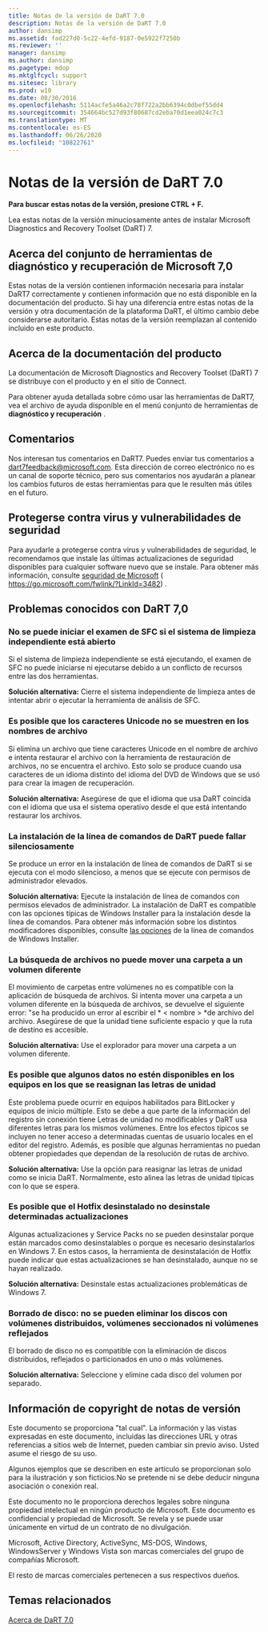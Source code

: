 ```yaml
---
title: Notas de la versión de DaRT 7.0
description: Notas de la versión de DaRT 7.0
author: dansimp
ms.assetid: fad227d0-5c22-4efd-9187-0e5922f7250b
ms.reviewer: ''
manager: dansimp
ms.author: dansimp
ms.pagetype: mdop
ms.mktglfcycl: support
ms.sitesec: library
ms.prod: w10
ms.date: 08/30/2016
ms.openlocfilehash: 5114acfe5a46a2c78f722a2bb6394c0dbef55dd4
ms.sourcegitcommit: 354664bc527d93f80687cd2eba70d1eea024c7c3
ms.translationtype: MT
ms.contentlocale: es-ES
ms.lasthandoff: 06/26/2020
ms.locfileid: "10822761"
---
```

# Notas de la versión de DaRT 7.0


**Para buscar estas notas de la versión, presione CTRL + F.**

Lea estas notas de la versión minuciosamente antes de instalar Microsoft Diagnostics and Recovery Toolset (DaRT) 7.

## Acerca del conjunto de herramientas de diagnóstico y recuperación de Microsoft 7,0


Estas notas de la versión contienen información necesaria para instalar DaRT7 correctamente y contienen información que no está disponible en la documentación del producto. Si hay una diferencia entre estas notas de la versión y otra documentación de la plataforma DaRT, el último cambio debe considerarse autoritario. Estas notas de la versión reemplazan al contenido incluido en este producto.

## Acerca de la documentación del producto


La documentación de Microsoft Diagnostics and Recovery Toolset (DaRT) 7 se distribuye con el producto y en el sitio de Connect.

Para obtener ayuda detallada sobre cómo usar las herramientas de DaRT7, vea el archivo de ayuda disponible en el menú conjunto de herramientas de **diagnóstico y recuperación** .

## Comentarios


Nos interesan tus comentarios en DaRT7. Puedes enviar tus comentarios a dart7feedback@microsoft.com. Esta dirección de correo electrónico no es un canal de soporte técnico, pero sus comentarios nos ayudarán a planear los cambios futuros de estas herramientas para que le resulten más útiles en el futuro.

## Protegerse contra virus y vulnerabilidades de seguridad


Para ayudarle a protegerse contra virus y vulnerabilidades de seguridad, le recomendamos que instale las últimas actualizaciones de seguridad disponibles para cualquier software nuevo que se instale. Para obtener más información, consulte [seguridad de Microsoft](https://go.microsoft.com/fwlink/?LinkId=3482) ( https://go.microsoft.com/fwlink/?LinkId=3482) .

## Problemas conocidos con DaRT 7,0


### No se puede iniciar el examen de SFC si el sistema de limpieza independiente está abierto

Si el sistema de limpieza independiente se está ejecutando, el examen de SFC no puede iniciarse ni ejecutarse debido a un conflicto de recursos entre las dos herramientas.

**Solución alternativa:** Cierre el sistema independiente de limpieza antes de intentar abrir o ejecutar la herramienta de análisis de SFC.

### Es posible que los caracteres Unicode no se muestren en los nombres de archivo

Si elimina un archivo que tiene caracteres Unicode en el nombre de archivo e intenta restaurar el archivo con la herramienta de restauración de archivos, no se encuentra el archivo. Esto solo se produce cuando usa caracteres de un idioma distinto del idioma del DVD de Windows que se usó para crear la imagen de recuperación.

**Solución alternativa:** Asegúrese de que el idioma que usa DaRT coincida con el idioma que usa el sistema operativo desde el que está intentando restaurar los archivos.

### La instalación de la línea de comandos de DaRT puede fallar silenciosamente

Se produce un error en la instalación de línea de comandos de DaRT si se ejecuta con el modo silencioso, a menos que se ejecute con permisos de administrador elevados.

**Solución alternativa:** Ejecute la instalación de línea de comandos con permisos elevados de administrador. La instalación de DaRT es compatible con las opciones típicas de Windows Installer para la instalación desde la línea de comandos. Para obtener más información sobre los distintos modificadores disponibles, consulte [las opciones](https://go.microsoft.com/fwlink/?LinkId=160689) de la línea de comandos de Windows Installer.

### La búsqueda de archivos no puede mover una carpeta a un volumen diferente

El movimiento de carpetas entre volúmenes no es compatible con la aplicación de búsqueda de archivos. Si intenta mover una carpeta a un volumen diferente en la búsqueda de archivos, se devuelve el siguiente error: "se ha producido un error al escribir el * &lt; nombre &gt; *de archivo del archivo. Asegúrese de que la unidad tiene suficiente espacio y que la ruta de destino es accesible.

**Solución alternativa:** Use el explorador para mover una carpeta a un volumen diferente.

### Es posible que algunos datos no estén disponibles en los equipos en los que se reasignan las letras de unidad

Este problema puede ocurrir en equipos habilitados para BitLocker y equipos de inicio múltiple. Esto se debe a que parte de la información del registro sin conexión tiene Letras de unidad no modificables y DaRT usa diferentes letras para los mismos volúmenes. Entre los efectos típicos se incluyen no tener acceso a determinadas cuentas de usuario locales en el editor del registro. Además, es posible que algunas herramientas no puedan obtener propiedades que dependan de la resolución de rutas de archivo.

**Solución alternativa:** Use la opción para reasignar las letras de unidad como se inicia DaRT. Normalmente, esto alinea las letras de unidad típicas con lo que se espera.

### Es posible que el Hotfix desinstalado no desinstale determinadas actualizaciones

Algunas actualizaciones y Service Packs no se pueden desinstalar porque están marcados como desinstalables o porque es necesario desinstalarlos en Windows 7. En estos casos, la herramienta de desinstalación de Hotfix puede indicar que estas actualizaciones se han desinstalado, aunque no se hayan realizado.

**Solución alternativa:** Desinstale estas actualizaciones problemáticas de Windows 7.

### Borrado de disco: no se pueden eliminar los discos con volúmenes distribuidos, volúmenes seccionados ni volúmenes reflejados

El borrado de disco no es compatible con la eliminación de discos distribuidos, reflejados o particionados en uno o más volúmenes.

**Solución alternativa:** Seleccione y elimine cada disco del volumen por separado.

## Información de copyright de notas de versión


Este documento se proporciona "tal cual". La información y las vistas expresadas en este documento, incluidas las direcciones URL y otras referencias a sitios web de Internet, pueden cambiar sin previo aviso. Usted asume el riesgo de su uso.

Algunos ejemplos que se describen en este artículo se proporcionan solo para la ilustración y son ficticios.No se pretende ni se debe deducir ninguna asociación o conexión real.

Este documento no le proporciona derechos legales sobre ninguna propiedad intelectual en ningún producto de Microsoft. Este documento es confidencial y propiedad de Microsoft. Se revela y se puede usar únicamente en virtud de un contrato de no divulgación.



Microsoft, Active Directory, ActiveSync, MS-DOS, Windows, WindowsServer y Windows Vista son marcas comerciales del grupo de compañías Microsoft.

El resto de marcas comerciales pertenecen a sus respectivos dueños.

## Temas relacionados


[Acerca de DaRT 7.0](about-dart-70-new-ia.md)

 

 






